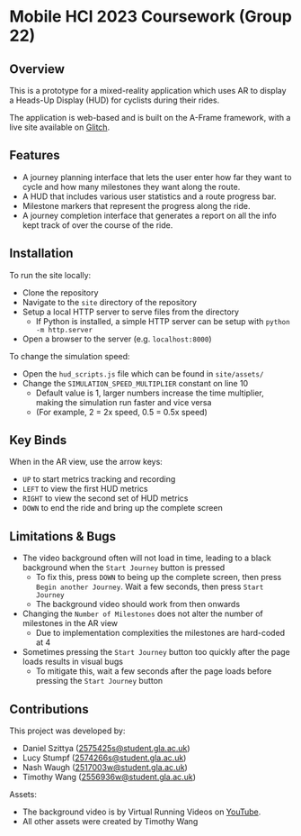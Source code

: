 # Mobile HCI 2023 Coursework (Group 22)

## Overview
This is a prototype for a mixed-reality application which uses AR to display a Heads-Up Display (HUD) for cyclists during their rides.

The application is web-based and is built on the A-Frame framework, with a live site available on [Glitch](https://odd-chip-prose.glitch.me).

## Features
- A journey planning interface that lets the user enter how far they want to cycle and how many milestones they want along the route.
- A HUD that includes various user statistics and a route progress bar.
- Milestone markers that represent the progress along the ride.
- A journey completion interface that generates a report on all the info kept track of over the course of the ride.

## Installation
To run the site locally:
- Clone the repository
- Navigate to the `site` directory of the repository
- Setup a local HTTP server to serve files from the directory
  - If Python is installed, a simple HTTP server can be setup with `python -m http.server`
- Open a browser to the server (e.g. `localhost:8000`)

To change the simulation speed:
- Open the `hud_scripts.js` file which can be found in `site/assets/`
- Change the `SIMULATION_SPEED_MULTIPLIER` constant on line 10
  - Default value is 1, larger numbers increase the time multiplier, making the simulation run faster and vice versa
  - (For example, 2 = 2x speed, 0.5 = 0.5x speed)

## Key Binds
When in the AR view, use the arrow keys:
- `UP` to start metrics tracking and recording
- `LEFT` to view the first HUD metrics
- `RIGHT` to view the second set of HUD metrics
- `DOWN` to end the ride and bring up the complete screen

## Limitations & Bugs
- The video background often will not load in time, leading to a black background when the `Start Journey` button is pressed
  - To fix this, press `DOWN` to being up the complete screen, then press `Begin another Journey`. Wait a few seconds, then press `Start Journey`
  - The background video should work from then onwards
- Changing the `Number of Milestones` does not alter the number of milestones in the AR view
  - Due to implementation complexities the milestones are hard-coded at 4
- Sometimes pressing the `Start Journey` button too quickly after the page loads results in visual bugs
  - To mitigate this, wait a few seconds after the page loads before pressing the `Start Journey` button
  
 ## Contributions
 This project was developed by:
 - Daniel Szittya (2575425s@student.gla.ac.uk)
 - Lucy Stumpf (2574266s@student.gla.ac.uk)
 - Nash Waugh (2517003w@student.gla.ac.uk)
 - Timothy Wang (2556936w@student.gla.ac.uk)

 
 Assets:
 - The background video is by Virtual Running Videos on [YouTube](https://www.youtube.com/watch?v=aYDnqzU_lb8).
 - All other assets were created by Timothy Wang
